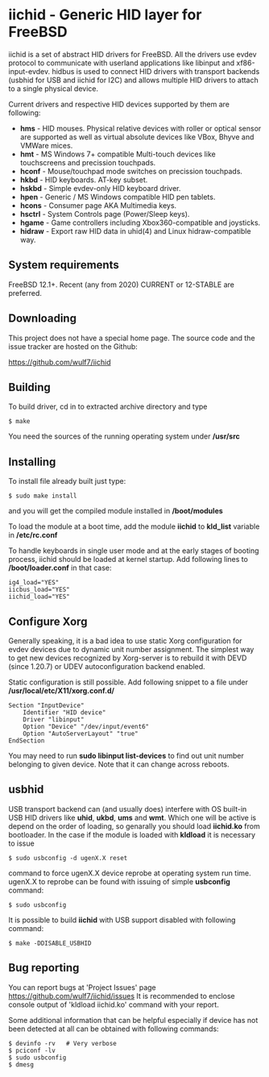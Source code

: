 # iichid - Generic HID layer for FreeBSD

iichid is a set of abstract HID drivers for FreeBSD. All the drivers use evdev
protocol to communicate with userland applications like libinput and
xf86-input-evdev. hidbus is used to connect HID drivers with transport
backends (usbhid for USB and iichid for I2C) and allows multiple HID drivers
to attach to a single physical device.

Current drivers and respective HID devices supported by them are following:

* **hms** - HID mouses. Physical relative devices with roller or optical sensor
  are supported as well as virtual absolute devices like VBox, Bhyve and VMWare
  mices.
* **hmt** - MS Windows 7+ compatible Multi-touch devices like touchscreens
  and precission touchpads.
* **hconf** - Mouse/touchpad mode switches on precission touchpads.
* **hkbd** - HID keyboards. AT-key subset.
* **hskbd** - Simple evdev-only HID keyboard driver.
* **hpen**  - Generic / MS Windows compatible HID pen tablets.
* **hcons** - Consumer page AKA Multimedia keys.
* **hsctrl** - System Controls page (Power/Sleep keys).
* **hgame** - Game controllers including Xbox360-compatible and joysticks.
* **hidraw** - Export raw HID data in uhid(4) and Linux hidraw-compatible way.

## System requirements

FreeBSD 12.1+. Recent (any from 2020) CURRENT or 12-STABLE are preferred.

## Downloading

This project does not have a special home page. The source code and the
issue tracker are hosted on the Github:

https://github.com/wulf7/iichid

## Building

To build driver, cd in to extracted archive directory and type

```
$ make
```

You need the sources of the running operating system under **/usr/src**

## Installing

To install file already built just type:

```
$ sudo make install
```

and you will get the compiled module installed in **/boot/modules**

To load the module at a boot time, add the module **iichid** to **kld_list**
variable in **/etc/rc.conf**

To handle keyboards in single user mode and at the early stages
of booting process, iichid should be loaded at kernel startup.
Add following lines to **/boot/loader.conf** in that case:

```
ig4_load="YES"
iicbus_load="YES"
iichid_load="YES"
```

## Configure Xorg

Generally speaking, it is a bad idea to use static Xorg configuration for
evdev devices due to dynamic unit number assignment. The simplest way
to get new devices recognized by Xorg-server is to rebuild it with DEVD
(since 1.20.7) or UDEV autoconfiguration backend enabled.

Static configuration is still possible. Add following snippet to a file under
**/usr/local/etc/X11/xorg.conf.d/**

```
Section "InputDevice"
	Identifier "HID device"
	Driver "libinput"
	Option "Device" "/dev/input/event6"
	Option "AutoServerLayout" "true"
EndSection
```

You may need to run **sudo libinput list-devices** to find out unit number
belonging to given device. Note that it can change across reboots.

## usbhid

USB transport backend can (and usually does) interfere with OS built-in USB
HID drivers like **uhid**, **ukbd**, **ums** and **wmt**. Which one will be
active is depend on the order of loading, so genarally you should load
**iichid.ko** from bootloader. In the case if the module is loaded
with **kldload** it is necessary to issue

```
$ sudo usbconfig -d ugenX.X reset
```

command to force ugenX.X device reprobe at operating system run time. ugenX.X
to reprobe can be found with issuing of simple **usbconfig** command:

```
$ sudo usbconfig
```

It is possible to build **iichid** with USB support disabled with following
command:

```
$ make -DDISABLE_USBHID
```

## Bug reporting

You can report bugs at 'Project Issues' page
https://github.com/wulf7/iichid/issues
It is recommended to enclose console output of 'kldload iichid.ko' command
with your report.

Some additional information that can be helpful especially if device has not
been detected at all can be obtained with following commands:

```
$ devinfo -rv	# Very verbose
$ pciconf -lv
$ sudo usbconfig
$ dmesg
```
